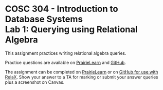 # COSC 304 - Introduction to Database Systems<br>Lab 1: Querying using Relational Algebra

This assignment practices writing relational algebra queries.

Practice questions are available on [PrairieLearn](https://plcanary.ok.ubc.ca/pl/course_instance/2/assessment/19) and [GitHub](practice).

The assignment can be completed on [PrairieLearn](https://plcanary.ok.ubc.ca/pl/course_instance/2/assessment/10) or on [GitHub for use with RelaX](assign). Show your answer to a TA for marking or submit your answer queries plus a screenshot on Canvas.
